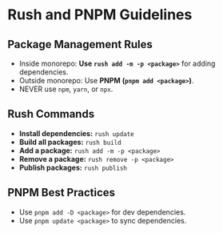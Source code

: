 <!-- .github/prompts/rush-pnpm.prompt.md -->

# Rush and PNPM Guidelines

## Package Management Rules

- Inside monorepo: **Use `rush add -m -p <package>`** for adding dependencies.
- Outside monorepo: Use **PNPM (`pnpm add <package>`)**.
- NEVER use `npm`, `yarn`, or `npx`.

## Rush Commands

- **Install dependencies:** `rush update`
- **Build all packages:** `rush build`
- **Add a package:** `rush add -m -p <package>`
- **Remove a package:** `rush remove -p <package>`
- **Publish packages:** `rush publish`

## PNPM Best Practices

- Use `pnpm add -D <package>` for dev dependencies.
- Use `pnpm update <package>` to sync dependencies.
